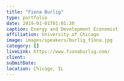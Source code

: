 ```yaml
---
title: "Fiona Burlig"
type: portfolio
date: 2019-01-01T01:01:20
caption: Energy and Development Economist
affiliation: University of Chicago
image: images/speakers/burlig_fiona.jpg
category: []
liveLink: https://www.fionaburlig.com/
client:
submitDate:
location: Chicago, IL
---
```


